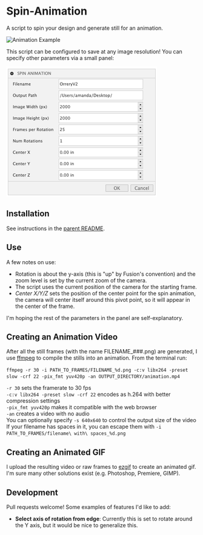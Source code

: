 # Spin-Animation
A script to spin your design and generate still for an animation.

![Animation Example](docs/animation.gif)

This script can be configured to save at any image resolution!  You can specify other parameters via a small panel:

![Plugin Panel](docs/panel.png)


## Installation

See instructions in the [parent README](https://github.com/amandaghassaei/Fusion360-Scripts#installation).

## Use

A few notes on use:

- Rotation is about the y-axis (this is "up" by Fusion's convention) and the zoom level is set by the current zoom of the camera.
- The script uses the current position of the camera for the starting frame.
- *Center X/Y/Z* sets the position of the center point for the spin animation, the camera will center itself around this pivot point, so it will appear in the center of the frame.

I'm hoping the rest of the parameters in the panel are self-explanatory.

## Creating an Animation Video

After all the still frames (with the name FILENAME_###.png) are generated, I use [ffmpeg](https://ffmpeg.org/) to compile the stills into an animation.  From the terminal run:

```ffmpeg -r 30 -i PATH_TO_FRAMES/FILENAME_%d.png -c:v libx264 -preset slow -crf 22 -pix_fmt yuv420p -an OUTPUT_DIRECTORY/animation.mp4```

`-r 30` sets the framerate to 30 fps  
`-c:v libx264 -preset slow -crf 22` encodes as h.264 with better compression settings  
`-pix_fmt yuv420p` makes it compatible with the web browser  
`-an` creates a video with no audio  
You can optionally specify `-s 640x640` to control the output size of the video  
If your filename has spaces in it, you can escape them with `-i PATH_TO_FRAMES/filename\ with\ spaces_%d.png`  


## Creating an Animated GIF

I upload the resulting video or raw frames to [ezgif](https://ezgif.com/) to create an animated gif.  I'm sure many other solutions exist (e.g. Photoshop, Premiere, GIMP).


## Development

Pull requests welcome!  Some examples of features I'd like to add:

- **Select axis of rotation from edge**: Currently this is set to rotate around the Y axis, but it would be nice to generalize this.